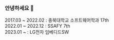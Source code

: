 ### 안녕하세요 👋   
2017.03 ~ 2022.02 : 충북대학교 소프트웨어학과 17th   
2022.01 ~ 2022.12 : SSAFY 7th   
2023.01 ~ : LG전자 임베디드SW   

